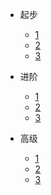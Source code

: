 - 起步
  - [1]()
  - [2]()
  - [3]()

- 进阶
  - [1]()
  - [2]()
  - [3]()

- 高级
  - [1]()
  - [2]()
  - [3]()